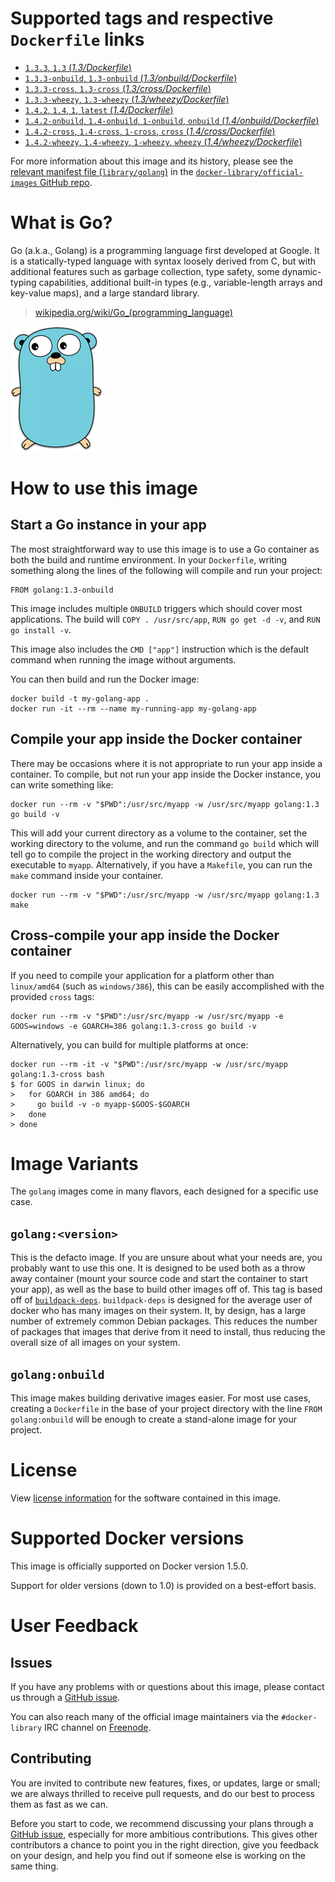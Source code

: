 # Supported tags and respective `Dockerfile` links

-	[`1.3.3`, `1.3` (*1.3/Dockerfile*)](https://github.com/docker-library/golang/blob/2668a6b1db728588dec26cf74e7e7afa146fe5e6/1.3/Dockerfile)
-	[`1.3.3-onbuild`, `1.3-onbuild` (*1.3/onbuild/Dockerfile*)](https://github.com/docker-library/golang/blob/4d4b14164e50c089a09b9364697749dc7f764824/1.3/onbuild/Dockerfile)
-	[`1.3.3-cross`, `1.3-cross` (*1.3/cross/Dockerfile*)](https://github.com/docker-library/golang/blob/acc4ed5ba8dfad17bd484ac858950bc6a6f9acde/1.3/cross/Dockerfile)
-	[`1.3.3-wheezy`, `1.3-wheezy` (*1.3/wheezy/Dockerfile*)](https://github.com/docker-library/golang/blob/2668a6b1db728588dec26cf74e7e7afa146fe5e6/1.3/wheezy/Dockerfile)
-	[`1.4.2`, `1.4`, `1`, `latest` (*1.4/Dockerfile*)](https://github.com/docker-library/golang/blob/396f40c6188614c7acd6d8299a0ea71030a056a6/1.4/Dockerfile)
-	[`1.4.2-onbuild`, `1.4-onbuild`, `1-onbuild`, `onbuild` (*1.4/onbuild/Dockerfile*)](https://github.com/docker-library/golang/blob/396f40c6188614c7acd6d8299a0ea71030a056a6/1.4/onbuild/Dockerfile)
-	[`1.4.2-cross`, `1.4-cross`, `1-cross`, `cross` (*1.4/cross/Dockerfile*)](https://github.com/docker-library/golang/blob/396f40c6188614c7acd6d8299a0ea71030a056a6/1.4/cross/Dockerfile)
-	[`1.4.2-wheezy`, `1.4-wheezy`, `1-wheezy`, `wheezy` (*1.4/wheezy/Dockerfile*)](https://github.com/docker-library/golang/blob/396f40c6188614c7acd6d8299a0ea71030a056a6/1.4/wheezy/Dockerfile)

For more information about this image and its history, please see the [relevant manifest file (`library/golang`)](https://github.com/docker-library/official-images/blob/master/library/golang) in the [`docker-library/official-images` GitHub repo](https://github.com/docker-library/official-images).

# What is Go?

Go (a.k.a., Golang) is a programming language first developed at Google. It is a statically-typed language with syntax loosely derived from C, but with additional features such as garbage collection, type safety, some dynamic-typing capabilities, additional built-in types (e.g., variable-length arrays and key-value maps), and a large standard library.

> [wikipedia.org/wiki/Go_(programming_language)](http://en.wikipedia.org/wiki/Go_%28programming_language%29)

![logo](https://raw.githubusercontent.com/docker-library/docs/master/golang/logo.png)

# How to use this image

## Start a Go instance in your app

The most straightforward way to use this image is to use a Go container as both the build and runtime environment. In your `Dockerfile`, writing something along the lines of the following will compile and run your project:

	FROM golang:1.3-onbuild

This image includes multiple `ONBUILD` triggers which should cover most applications. The build will `COPY . /usr/src/app`, `RUN go get -d -v`, and `RUN
go install -v`.

This image also includes the `CMD ["app"]` instruction which is the default command when running the image without arguments.

You can then build and run the Docker image:

	docker build -t my-golang-app .
	docker run -it --rm --name my-running-app my-golang-app

## Compile your app inside the Docker container

There may be occasions where it is not appropriate to run your app inside a container. To compile, but not run your app inside the Docker instance, you can write something like:

	docker run --rm -v "$PWD":/usr/src/myapp -w /usr/src/myapp golang:1.3 go build -v

This will add your current directory as a volume to the container, set the working directory to the volume, and run the command `go build` which will tell go to compile the project in the working directory and output the executable to `myapp`. Alternatively, if you have a `Makefile`, you can run the `make` command inside your container.

	docker run --rm -v "$PWD":/usr/src/myapp -w /usr/src/myapp golang:1.3 make

## Cross-compile your app inside the Docker container

If you need to compile your application for a platform other than `linux/amd64` (such as `windows/386`), this can be easily accomplished with the provided `cross` tags:

	docker run --rm -v "$PWD":/usr/src/myapp -w /usr/src/myapp -e GOOS=windows -e GOARCH=386 golang:1.3-cross go build -v

Alternatively, you can build for multiple platforms at once:

	docker run --rm -it -v "$PWD":/usr/src/myapp -w /usr/src/myapp golang:1.3-cross bash
	$ for GOOS in darwin linux; do
	>   for GOARCH in 386 amd64; do
	>     go build -v -o myapp-$GOOS-$GOARCH
	>   done
	> done

# Image Variants

The `golang` images come in many flavors, each designed for a specific use case.

## `golang:<version>`

This is the defacto image. If you are unsure about what your needs are, you probably want to use this one. It is designed to be used both as a throw away container (mount your source code and start the container to start your app), as well as the base to build other images off of. This tag is based off of [`buildpack-deps`](https://registry.hub.docker.com/_/buildpack-deps/). `buildpack-deps` is designed for the average user of docker who has many images on their system. It, by design, has a large number of extremely common Debian packages. This reduces the number of packages that images that derive from it need to install, thus reducing the overall size of all images on your system.

## `golang:onbuild`

This image makes building derivative images easier. For most use cases, creating a `Dockerfile` in the base of your project directory with the line `FROM golang:onbuild` will be enough to create a stand-alone image for your project.

# License

View [license information](http://golang.org/LICENSE) for the software contained in this image.

# Supported Docker versions

This image is officially supported on Docker version 1.5.0.

Support for older versions (down to 1.0) is provided on a best-effort basis.

# User Feedback

## Issues

If you have any problems with or questions about this image, please contact us through a [GitHub issue](https://github.com/docker-library/golang/issues).

You can also reach many of the official image maintainers via the `#docker-library` IRC channel on [Freenode](https://freenode.net).

## Contributing

You are invited to contribute new features, fixes, or updates, large or small; we are always thrilled to receive pull requests, and do our best to process them as fast as we can.

Before you start to code, we recommend discussing your plans through a [GitHub issue](https://github.com/docker-library/golang/issues), especially for more ambitious contributions. This gives other contributors a chance to point you in the right direction, give you feedback on your design, and help you find out if someone else is working on the same thing.
